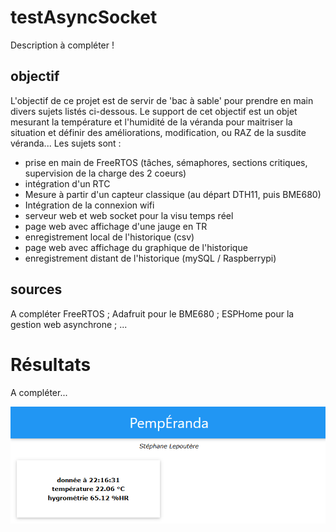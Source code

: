 # testAsyncSocket
Description à compléter !

## objectif
L'objectif de ce projet est de servir de 'bac à sable' pour prendre en main divers sujets listés ci-dessous. Le support de cet objectif est un objet mesurant la température et l'humidité de la véranda pour maitriser la situation et définir des améliorations, modification, ou RAZ de la susdite véranda...
Les sujets sont :
- prise en main de FreeRTOS (tâches, sémaphores, sections critiques, supervision de la charge des 2 coeurs)
- intégration d'un RTC
- Mesure à partir d'un capteur classique (au départ DTH11, puis BME680)
- Intégration de la connexion wifi
- serveur web et web socket pour la visu temps réel
- page web avec affichage d'une jauge en TR
- enregistrement local de l'historique (csv)
- page web avec affichage du graphique de l'historique
- enregistrement distant de l'historique (mySQL / Raspberrypi)

## sources
A compléter
FreeRTOS ; Adafruit pour le BME680 ; ESPHome pour la gestion web asynchrone ; ...

# Résultats
A compléter...

![entete](documentation/screen1.PNG?raw=true "entête")
